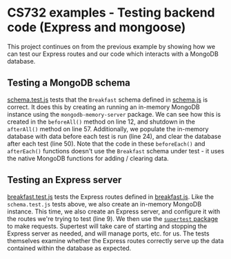 # CS732 examples - Testing backend code (Express and mongoose)
This project continues on from the previous example by showing how we can test our Express routes and our code which interacts with a MongoDB database.


## Testing a MongoDB schema
[schema.test.js](./src/db/__tests__/schema.test.js) tests that the `Breakfast` schema defined in [schema.js](./src/db/schema.js) is correct. It does this by creating an running an in-memory MongoDB instance using the `mongodb-memory-server` package. We can see how this is created in the `beforeAll()` method on line 12, and shutdown in the `afterAll()` method on line 57. Additionally, we populate the in-memory database with data before each test is run (line 24), and clear the database after each test (line 50). Note that the code in these `beforeEach()` and `afterEach()` functions doesn't use the `Breakfast` schema under test - it uses the native MongoDB functions for adding / clearing data.


## Testing an Express server
[breakfast.test.js](./src/routes/__tests__/breakfast.test.js) tests the Express routes defined in [breakfast.js](./src/routes/breakfast.js). Like the `schema.test.js` tests above, we also create an in-memory MongoDB instance. This time, we also create an Express server, and configure it with the routes we're trying to test (line 9). We then use the [`supertest` package](https://www.npmjs.com/package/supertest) to make requests. Supertest will take care of starting and stopping the Express server as needed, and will manage ports, etc. for us. The tests themselves examine whether the Express routes correctly serve up the data contained within the database as expected.